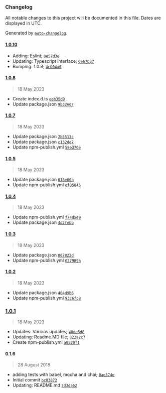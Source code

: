 ### Changelog

All notable changes to this project will be documented in this file. Dates are displayed in UTC.

Generated by [`auto-changelog`](https://github.com/CookPete/auto-changelog).

#### [1.0.10](https://github.com/rntgspr/overclass/compare/1.0.8...1.0.10)

- Adding: Eslint; [`0e57d3e`](https://github.com/rntgspr/overclass/commit/0e57d3ec5a577e0645a825dc2436d88cc40db8c9)
- Updating: Typescript interface; [`0e67b37`](https://github.com/rntgspr/overclass/commit/0e67b37c97a129df1460f911e7854fea8b5955aa)
- Bumping: 1.0.9; [`4c004a6`](https://github.com/rntgspr/overclass/commit/4c004a6fe335b4e9edc963d0483b4714f642ee9b)

#### [1.0.8](https://github.com/rntgspr/overclass/compare/1.0.7...1.0.8)

> 18 May 2023

- Create index.d.ts [`eeb35d9`](https://github.com/rntgspr/overclass/commit/eeb35d99a38aaf576942491b91fd921888049d5d)
- Update package.json [`9b32e67`](https://github.com/rntgspr/overclass/commit/9b32e673b6de9016295c922b3a4162c8f5efff16)

#### [1.0.7](https://github.com/rntgspr/overclass/compare/1.0.5...1.0.7)

> 18 May 2023

- Update package.json [`2b5513c`](https://github.com/rntgspr/overclass/commit/2b5513c7295796271cc2d0701182bb987fcce8b1)
- Update package.json [`c132de7`](https://github.com/rntgspr/overclass/commit/c132de73d8e72226302191ad124129e219d74abd)
- Update npm-publish.yml [`58e370e`](https://github.com/rntgspr/overclass/commit/58e370e24a59c7cf0224681222d4504b8f35d16f)

#### [1.0.5](https://github.com/rntgspr/overclass/compare/1.0.4...1.0.5)

> 18 May 2023

- Update package.json [`018e60b`](https://github.com/rntgspr/overclass/commit/018e60bc03d33fc911455a6fb91f093e38ac955d)
- Update npm-publish.yml [`ef85845`](https://github.com/rntgspr/overclass/commit/ef858452ff6a976b2773fe91d5368279057d904a)

#### [1.0.4](https://github.com/rntgspr/overclass/compare/1.0.3...1.0.4)

> 18 May 2023

- Update npm-publish.yml [`f74d5e9`](https://github.com/rntgspr/overclass/commit/f74d5e94e6c84ac4b076d558f0f4230685c52472)
- Update package.json [`4d2febb`](https://github.com/rntgspr/overclass/commit/4d2febb25cdd30ca9fa45dda152cdff38bf359f3)

#### [1.0.3](https://github.com/rntgspr/overclass/compare/1.0.2...1.0.3)

> 18 May 2023

- Update package.json [`067822d`](https://github.com/rntgspr/overclass/commit/067822d59db68cd2e90ced1cd1422931da78df4e)
- Update npm-publish.yml [`027989a`](https://github.com/rntgspr/overclass/commit/027989ade7cf51503f622c25461829ee0f6a892b)

#### [1.0.2](https://github.com/rntgspr/overclass/compare/1.0.1...1.0.2)

> 18 May 2023

- Update package.json [`404d9b6`](https://github.com/rntgspr/overclass/commit/404d9b6110df97b31d74e8b4f6bac79f34d5159a)
- Update npm-publish.yml [`93c6fc8`](https://github.com/rntgspr/overclass/commit/93c6fc832be5d65cb5cc24d96df8cf475fb9f912)

### [1.0.1](https://github.com/rntgspr/overclass/compare/0.1.6...1.0.1)

> 18 May 2023

- Updates: Various updates; [`48de5d8`](https://github.com/rntgspr/overclass/commit/48de5d827fa78ba168890d02ed680f458bf2712c)
- Updating: Readme.MD file; [`822a2c7`](https://github.com/rntgspr/overclass/commit/822a2c786356319606523b4beac11d5c83476513)
- Create npm-publish.yml [`a0520f1`](https://github.com/rntgspr/overclass/commit/a0520f1f15810dc9e92c2c447194961fc3de51f4)

#### 0.1.6

> 28 August 2018

- adding tests with babel, mocha and chai; [`0ae374e`](https://github.com/rntgspr/overclass/commit/0ae374eca12c9407060b5fc0aa32275376da7c3c)
- Initial commit [`bc03872`](https://github.com/rntgspr/overclass/commit/bc038724f29bc56feefa1163675e28b68cc683b3)
- Updating: README.md [`7d3da62`](https://github.com/rntgspr/overclass/commit/7d3da620eb2494bfd4d237d227be3e5a988cb514)

